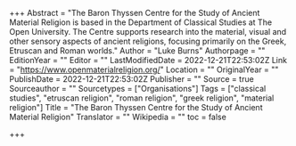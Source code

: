 +++
Abstract = "The Baron Thyssen Centre for the Study of Ancient Material Religion is based in the Department of Classical Studies at The Open University. The Centre supports research into the material, visual and other sensory aspects of ancient religions, focusing primarily on the Greek, Etruscan and Roman worlds."
Author = "Luke Burns"
Authorpage = ""
EditionYear = ""
Editor = ""
LastModifiedDate = 2022-12-21T22:53:02Z
Link = "https://www.openmaterialreligion.org/"
Location = ""
OriginalYear = ""
PublishDate = 2022-12-21T22:53:02Z
Publisher = ""
Source = true
Sourceauthor = ""
Sourcetypes = ["Organisations"]
Tags = ["classical studies", "etruscan religion", "roman religion", "greek religion", "material religion"]
Title = "The Baron Thyssen Centre for the Study of Ancient Material Religion"
Translator = ""
Wikipedia = ""
toc = false

+++
